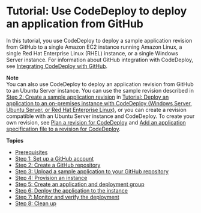 # Tutorial: Use CodeDeploy to deploy an application from GitHub<a name="tutorials-github"></a>

In this tutorial, you use CodeDeploy to deploy a sample application revision from GitHub to a single Amazon EC2 instance running Amazon Linux, a single Red Hat Enterprise Linux \(RHEL\) instance, or a single Windows Server instance\. For information about GitHub integration with CodeDeploy, see [Integrating CodeDeploy with GitHub](integrations-partners-github.md)\.

**Note**  
You can also use CodeDeploy to deploy an application revision from GitHub to an Ubuntu Server instance\. You can use the sample revision described in [Step 2: Create a sample application revision](tutorials-on-premises-instance-2-create-sample-revision.md) in [Tutorial: Deploy an application to an on\-premises instance with CodeDeploy \(Windows Server, Ubuntu Server, or Red Hat Enterprise Linux\)](tutorials-on-premises-instance.md), or you can create a revision compatible with an Ubuntu Server instance and CodeDeploy\. To create your own revision, see [Plan a revision for CodeDeploy](application-revisions-plan.md) and [Add an application specification file to a revision for CodeDeploy](application-revisions-appspec-file.md)\.

**Topics**
+ [Prerequisites](tutorials-github-prerequisites.md)
+ [Step 1: Set up a GitHub account](tutorials-github-create-github-account.md)
+ [Step 2: Create a GitHub repository](tutorials-github-create-github-repository.md)
+ [Step 3: Upload a sample application to your GitHub repository](tutorials-github-upload-sample-revision.md)
+ [Step 4: Provision an instance](tutorials-github-provision-instance.md)
+ [Step 5: Create an application and deployment group](tutorials-github-create-application.md)
+ [Step 6: Deploy the application to the instance](tutorials-github-deploy-application.md)
+ [Step 7: Monitor and verify the deployment](tutorials-github-verify.md)
+ [Step 8: Clean up](tutorials-github-clean-up.md)